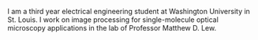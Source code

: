 I am a third year electrical engineering student at Washington University in St. Louis. I work on image processing for single-molecule optical microscopy applications in the lab of Professor Matthew D. Lew.

<!---
bsun185/bsun185 is a ✨ special ✨ repository because its `README.md` (this file) appears on your GitHub profile.
You can click the Preview link to take a look at your changes.
--->
